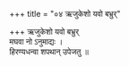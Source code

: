 +++
title = "०४ ऋजुकेशो यवो बभ्रुर्"

+++
ऋजुकेशो यवो बभ्रुर्  
मघवा नो ऽनुमाद्यः ।  
हिरण्यधन्वा शपथान् उपेजतु ॥
